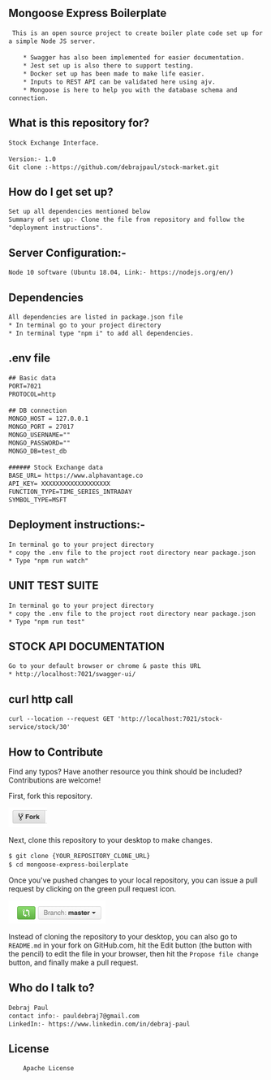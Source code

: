 ## Mongoose Express Boilerplate

     This is an open source project to create boiler plate code set up for a simple Node JS server.
     
        * Swagger has also been implemented for easier documentation.
        * Jest set up is also there to support testing.
        * Docker set up has been made to make life easier.
        * Inputs to REST API can be validated here using ajv.
        * Mongoose is here to help you with the database schema and connection.

## What is this repository for?

    Stock Exchange Interface.

    Version:- 1.0
    Git clone :-https://github.com/debrajpaul/stock-market.git

## How do I get set up?

    Set up all dependencies mentioned below
    Summary of set up:- Clone the file from repository and follow the "deployment instructions".

## Server Configuration:-

    Node 10 software (Ubuntu 18.04, Link:- https://nodejs.org/en/)

## Dependencies

    All dependencies are listed in package.json file
    * In terminal go to your project directory
    * In terminal type "npm i" to add all dependencies.

## .env file

```
## Basic data
PORT=7021
PROTOCOL=http

## DB connection
MONGO_HOST = 127.0.0.1
MONGO_PORT = 27017
MONGO_USERNAME=""
MONGO_PASSWORD=""
MONGO_DB=test_db

###### Stock Exchange data
BASE_URL= https://www.alphavantage.co
API_KEY= XXXXXXXXXXXXXXXXXXX
FUNCTION_TYPE=TIME_SERIES_INTRADAY
SYMBOL_TYPE=MSFT
```

## Deployment instructions:-

    In terminal go to your project directory
    * copy the .env file to the project root directory near package.json
    * Type "npm run watch"

## UNIT TEST SUITE

    In terminal go to your project directory
    * copy the .env file to the project root directory near package.json
    * Type "npm run test"

## STOCK API DOCUMENTATION

    Go to your default browser or chrome & paste this URL
    * http://localhost:7021/swagger-ui/

## curl http call

```
curl --location --request GET 'http://localhost:7021/stock-service/stock/30'
```
## How to Contribute

Find any typos? Have another resource you think should be included? Contributions are welcome!

First, fork this repository.

![Fork Icon](images/fork-icon.png)

Next, clone this repository to your desktop to make changes.

```sh
$ git clone {YOUR_REPOSITORY_CLONE_URL}
$ cd mongoose-express-boilerplate
```

Once you've pushed changes to your local repository, you can issue a pull request by clicking on the green pull request icon.

![Pull Request Icon](images/pull-request-icon.png)

Instead of cloning the repository to your desktop, you can also go to `README.md` in your fork on GitHub.com, hit the Edit button (the button with the pencil) to edit the file in your browser, then hit the `Propose file change` button, and finally make a pull request.

## Who do I talk to?

    Debraj Paul
    contact info:- pauldebraj7@gmail.com
    LinkedIn:- https://www.linkedin.com/in/debraj-paul

## License

        Apache License
